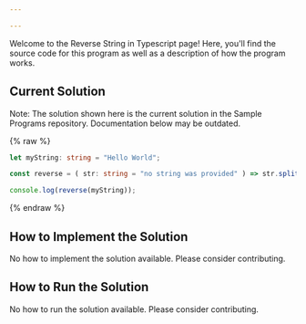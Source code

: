 ```yaml
---

---
```


Welcome to the Reverse String in Typescript page! Here, you'll find the source code for this program as well as a description of how the program works.

## Current Solution

Note: The solution shown here is the current solution in the Sample Programs repository. Documentation below may be outdated.

{% raw %}

```Typescript
let myString: string = "Hello World";

const reverse = ( str: string = "no string was provided" ) => str.split("").reverse().join("");

console.log(reverse(myString));

```

{% endraw %}

## How to Implement the Solution

No how to implement the solution available. Please consider contributing.

## How to Run the Solution

No how to run the solution available. Please consider contributing.
